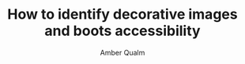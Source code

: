 ---
layout: post
title: "How to identify decorative images and boots accessibility"
link: "https://www.a11y-collective.com/blog/alt-text-for-decorative-images"
author: Amber Qualm
published_date: 07/11/2024
description: "Boost accessibility and user experience by mastering decorative images. Learn best practices for empty alt attributes and inclusive design."
language: en
categories: "Liens"
tags: "accessibilité design développement"
og-tags: "accessibilité design développement"
permalink: /:categories/:year/:month/:day/:title/
---